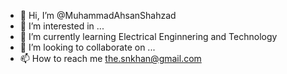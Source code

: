 - 👋 Hi, I’m @MuhammadAhsanShahzad
- 👀 I’m interested in ...  
- 🌱 I’m currently learning Electrical Enginnering and Technology
- 💞️ I’m looking to collaborate on ...
- 📫 How to reach me the.snkhan@gmail.com
<!---
MuhammadAhsanShahzad/MuhammadAhsanShahzad is a ✨ special ✨ repository because its `README.md` (this file) appears on your GitHub profile.
You can click the Preview link to take a look at your changes.
--->
